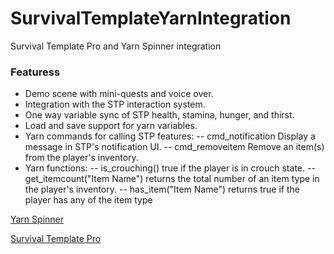 # SurvivalTemplateYarnIntegration
Survival Template Pro and Yarn Spinner integration

### Featuress

- Demo scene with mini-quests and voice over.
- Integration with the STP interaction system.
- One way variable sync of STP health, stamina, hunger, and thirst.
- Load and save support for yarn variables.
- Yarn commands for calling STP features:
  -- cmd_notification Display a message in STP's notification UI.
  -- cmd_removeitem Remove an item(s) from the player's inventory.
- Yarn functions:
  -- is_crouching() true if the player is in crouch state.
  -- get_itemcount("Item Name") returns the total number of an item type in the player's inventory.
  -- has_item("Item Name") returns true if the player has any of the item type
<!---
[https://www.youtube.com/watch?v=dQw4w9WgXcQ](https://www.youtube.com/watch?v=dQw4w9WgXcQ)
--->

[Yarn Spinner](https://www.yarnspinner.dev/)

[Survival Template Pro](https://assetstore.unity.com/packages/templates/systems/stp-survival-template-pro-207954)
